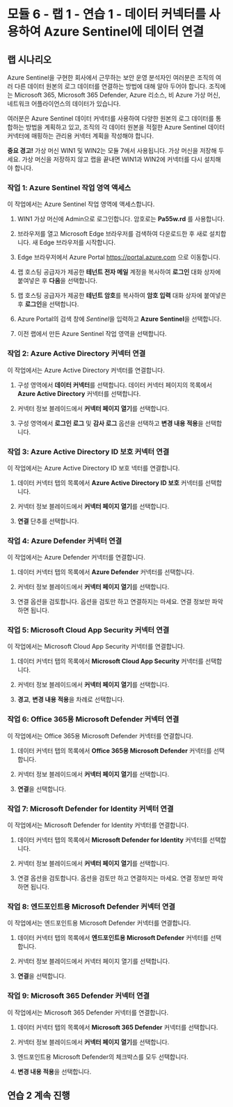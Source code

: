 ﻿# 모듈 6 - 랩 1 - 연습 1 - 데이터 커넥터를 사용하여 Azure Sentinel에 데이터 연결

## 랩 시나리오

Azure Sentinel을 구현한 회사에서 근무하는 보안 운영 분석자인 여러분은 조직의 여러 다른 데이터 원본의 로그 데이터를 연결하는 방법에 대해 알아 두어야 합니다. 조직에는 Microsoft 365, Microsoft 365 Defender, Azure 리소스, 비 Azure 가상 머신, 네트워크 어플라이언스의 데이터가 있습니다.

여러분은 Azure Sentinel 데이터 커넥터를 사용하여 다양한 원본의 로그 데이터를 통합하는 방법을 계획하고 있고, 조직의 각 데이터 원본을 적절한 Azure Sentinel 데이터 커넥터에 매핑하는 관리용 커넥터 계획을 작성해야 합니다.

**중요 경고!**  가상 머신 WIN1 및 WIN2는 모듈 7에서 사용됩니다.  가상 머신을 저장해 두세요.   가상 머신을 저장하지 않고 랩을 끝내면 WIN1과 WIN2에 커넥터를 다시 설치해야 합니다.

### 작업 1: Azure Sentinel 작업 영역 액세스

이 작업에서는 Azure Sentinel 작업 영역에 액세스합니다.

1. WIN1 가상 머신에 Admin으로 로그인합니다. 암호로는 **Pa55w.rd** 를 사용합니다.  

2. 브라우저를 열고 Microsoft Edge 브라우저를 검색하여 다운로드한 후 새로 설치합니다. 새 Edge 브라우저를 시작합니다.

3. Edge 브라우저에서 Azure Portal https://portal.azure.com 으로 이동합니다.

4. 랩 호스팅 공급자가 제공한 **테넌트 전자 메일** 계정을 복사하여 **로그인** 대화 상자에 붙여넣은 후 **다음**을 선택합니다.

5. 랩 호스팅 공급자가 제공한 **테넌트 암호**를 복사하여 **암호 입력** 대화 상자에 붙여넣은 후 **로그인**을 선택합니다.

6. Azure Portal의 검색 창에 *Sentinel*을 입력하고 **Azure Sentinel**을 선택합니다.

7. 이전 랩에서 만든 Azure Sentinel 작업 영역을 선택합니다.

### 작업 2: Azure Active Directory 커넥터 연결

이 작업에서는 Azure Active Directory 커넥터를 연결합니다.

1. 구성 영역에서 **데이터 커넥터**를 선택합니다.  데이터 커넥터 페이지의 목록에서 **Azure Active Directory** 커넥터를 선택합니다.

2. 커넥터 정보 블레이드에서 **커넥터 페이지 열기**를 선택합니다.

3. 구성 영역에서 **로그인 로그** 및 **감사 로그** 옵션을 선택하고 **변경 내용 적용**을 선택합니다.

### 작업 3: Azure Active Directory ID 보호 커넥터 연결

이 작업에서는 Azure Active Directory ID 보호 넥터를 연결합니다.

1. 데이터 커넥터 탭의 목록에서 **Azure Active Directory ID 보호** 커넥터를 선택합니다.

2. 커넥터 정보 블레이드에서 **커넥터 페이지 열기**를 선택합니다.

3. **연결** 단추를 선택합니다.

### 작업 4: Azure Defender 커넥터 연결

이 작업에서는 Azure Defender 커넥터를 연결합니다.

1. 데이터 커넥터 탭의 목록에서 **Azure Defender** 커넥터를 선택합니다.

2. 커넥터 정보 블레이드에서 **커넥터 페이지 열기**를 선택합니다.

3. 연결 옵션을 검토합니다. 옵션을 검토만 하고 연결하지는 마세요. 연결 정보만 파악하면 됩니다.

### 작업 5: Microsoft Cloud App Security 커넥터 연결

이 작업에서는 Microsoft Cloud App Security 커넥터를 연결합니다.

1. 데이터 커넥터 탭의 목록에서 **Microsoft Cloud App Security** 커넥터를 선택합니다.

2. 커넥터 정보 블레이드에서 **커넥터 페이지 열기**를 선택합니다.

3. **경고**, **변경 내용 적용**을 차례로 선택합니다.

### 작업 6: Office 365용 Microsoft Defender 커넥터 연결

이 작업에서는 Office 365용 Microsoft Defender 커넥터를 연결합니다.

1. 데이터 커넥터 탭의 목록에서 **Office 365용 Microsoft Defender** 커넥터를 선택합니다.

2. 커넥터 정보 블레이드에서 **커넥터 페이지 열기**를 선택합니다.

3. **연결**을 선택합니다.

### 작업 7: Microsoft Defender for Identity 커넥터 연결

이 작업에서는 Microsoft Defender for Identity 커넥터를 연결합니다.

1. 데이터 커넥터 탭의 목록에서 **Microsoft Defender for Identity** 커넥터를 선택합니다.

2. 커넥터 정보 블레이드에서 **커넥터 페이지 열기**를 선택합니다.

3. 연결 옵션을 검토합니다. 옵션을 검토만 하고 연결하지는 마세요. 연결 정보만 파악하면 됩니다.

### 작업 8: 엔드포인트용 Microsoft Defender 커넥터 연결

이 작업에서는 엔드포인트용 Microsoft Defender 커넥터를 연결합니다.

1. 데이터 커넥터 탭의 목록에서 **엔드포인트용 Microsoft Defender** 커넥터를 선택합니다.

2. 커넥터 정보 블레이드에서 커넥터 페이지 열기를 선택합니다.

3. **연결**을 선택합니다.

### 작업 9: Microsoft 365 Defender 커넥터 연결

이 작업에서는 Microsoft 365 Defender 커넥터를 연결합니다.

1. 데이터 커넥터 탭의 목록에서 **Microsoft 365 Defender** 커넥터를 선택합니다.

2. 커넥터 정보 블레이드에서 **커넥터 페이지 열기**를 선택합니다.

3. 엔드포인트용 Microsoft Defender의 체크박스를 모두 선택합니다.

4. **변경 내용 적용**을 선택합니다.

## 연습 2 계속 진행

